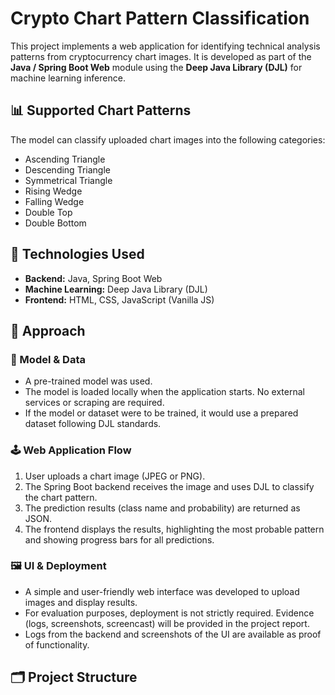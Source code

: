 # Crypto Chart Pattern Classification

This project implements a web application for identifying technical analysis patterns from cryptocurrency chart images. It is developed as part of the **Java / Spring Boot Web** module using the **Deep Java Library (DJL)** for machine learning inference.

## 📊 Supported Chart Patterns

The model can classify uploaded chart images into the following categories:

- Ascending Triangle
- Descending Triangle
- Symmetrical Triangle
- Rising Wedge
- Falling Wedge
- Double Top
- Double Bottom

## 🔧 Technologies Used

- **Backend:** Java, Spring Boot Web
- **Machine Learning:** Deep Java Library (DJL)
- **Frontend:** HTML, CSS, JavaScript (Vanilla JS)

## 🚀 Approach

### 🧠 Model & Data

- A pre-trained model was used.
- The model is loaded locally when the application starts. No external services or scraping are required.
- If the model or dataset were to be trained, it would use a prepared dataset following DJL standards.

### 🕹 Web Application Flow

1. User uploads a chart image (JPEG or PNG).
2. The Spring Boot backend receives the image and uses DJL to classify the chart pattern.
3. The prediction results (class name and probability) are returned as JSON.
4. The frontend displays the results, highlighting the most probable pattern and showing progress bars for all predictions.

### 🖼 UI & Deployment

- A simple and user-friendly web interface was developed to upload images and display results.
- For evaluation purposes, deployment is not strictly required. Evidence (logs, screenshots, screencast) will be provided in the project report.
- Logs from the backend and screenshots of the UI are available as proof of functionality.

## 🗂 Project Structure